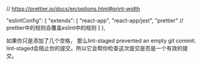 // https://prettier.io/docs/en/options.html#print-width

"eslintConfig": {
    "extends": [
      "react-app",
      "react-app/jest",
      "prettier" // prettier中的规则会覆盖eslint中的规则
    ]
  },



如果你只是添加了几个空格， 那么lint-staged prevented an empty git commit.
lint-staged会阻止你的提交。所以它会帮你检查这次提交是否是一个有效的提交。
